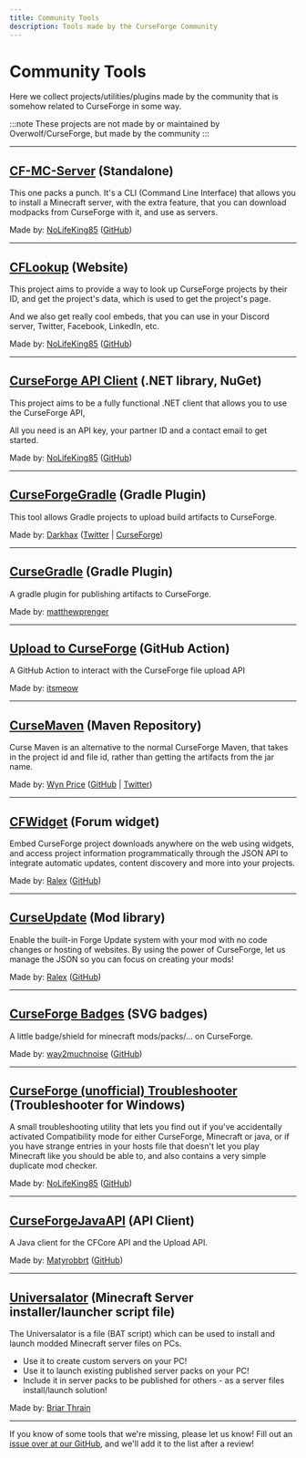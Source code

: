 ```yaml
---
title: Community Tools
description: Tools made by the CurseForge Community
---
```


# Community Tools

Here we collect projects/utilities/plugins made by the community that is somehow related to CurseForge in some way.

:::note
These projects are not made by or maintained by Overwolf/CurseForge, but made by the community
:::

---

## <a href="https://cf-community.com/cf-mc-server" target="_blank">CF-MC-Server</a> (Standalone)

This one packs a punch. It's a CLI (Command Line Interface) that allows you to install a Minecraft server, with the extra feature, that you can download modpacks from CurseForge with it, and use as servers.

Made by: <a href="https://nolifeking85.tv" target="_blank">NoLifeKing85</a> (<a href="https://github.com/itssimple" target="_blank">GitHub</a>)

---

## <a href="https://cflookup.com" target="_blank">CFLookup</a> (Website)

This project aims to provide a way to look up CurseForge projects by their ID, and get the project's data, which is used to get the project's page.

And we also get really cool embeds, that you can use in your Discord server, Twitter, Facebook, LinkedIn, etc.

Made by: <a href="https://nolifeking85.tv" target="_blank">NoLifeKing85</a> (<a href="https://github.com/itssimple" target="_blank">GitHub</a>)

---

## <a href="https://www.nuget.org/packages/CurseForge.APIClient/" target="_blank">CurseForge API Client</a> (.NET library, NuGet)

This project aims to be a fully functional .NET client that allows you to use the CurseForge API,

All you need is an API key, your partner ID and a contact email to get started.

Made by: <a href="https://nolifeking85.tv" target="_blank">NoLifeKing85</a> (<a href="https://github.com/itssimple" target="_blank">GitHub</a>)

---

## <a href="https://github.com/Darkhax/CurseForgeGradle" target="_blank">CurseForgeGradle</a> (Gradle Plugin)

This tool allows Gradle projects to upload build artifacts to CurseForge.

Made by: <a href="https://darkhax.net/" target="_blank">Darkhax</a> (<a href="https://twitter.com/DarkhaxDev" target="_blank">Twitter</a> | <a href="https://www.curseforge.com/members/darkhaxdev/projects" target="_blank">CurseForge</a>)

---

## <a href="https://github.com/matthewprenger/CurseGradle" target="_blank">CurseGradle</a> (Gradle Plugin)

A gradle plugin for publishing artifacts to CurseForge.

Made by: <a href="https://github.com/matthewprenger" target="_blank">matthewprenger</a>

---

## <a href="https://github.com/marketplace/actions/upload-to-curseforge" target="_blank">Upload to CurseForge</a> (GitHub Action)

A GitHub Action to interact with the CurseForge file upload API

Made by: <a href="https://github.com/itsmeow" target="_blank">itsmeow</a>

---

## <a href="https://cursemaven.com/" target="_blank">CurseMaven</a> (Maven Repository)

Curse Maven is an alternative to the normal CurseForge Maven, that takes in the project id and file id, rather than getting the artifacts from the jar name.

Made by: <a href="http://www.wynprice.com/" target="_blank">Wyn Price</a> (<a href="https://github.com/Wyn-Price/" target="_blank">GitHub</a> | <a href="https://twitter.com/wyn_price" target="_blank">Twitter</a>)

---

## <a href="https://www.cfwidget.com/" target="_blank">CFWidget</a> (Forum widget)

Embed CurseForge project downloads anywhere on the web using widgets, and access project information programmatically through the JSON API to integrate automatic updates, content discovery and more into your projects.

Made by: <a href="mailto:admin@cfwidget.com">Ralex</a> (<a href="https://github.com/LordRalex" target="_blank">GitHub</a>)

---

## <a href="https://curseupdate.com/" target="_blank">CurseUpdate</a> (Mod library)

Enable the built-in Forge Update system with your mod with no code changes or hosting of websites. By using the power of CurseForge, let us manage the JSON so you can focus on creating your mods!

Made by: <a href="mailto:admin@cfwidget.com">Ralex</a> (<a href="https://github.com/LordRalex" target="_blank">GitHub</a>)

---

## <a href="https://cf.way2muchnoise.eu/" target="_blank">CurseForge Badges</a> (SVG badges)

A little badge/shield for minecraft mods/packs/... on CurseForge.

Made by: <a href="https://twitter.com/way2muchnoise" target="_blank">way2muchnoise</a> (<a href="https://github.com/way2muchnoise" target="_blank">GitHub</a>)

---

## <a href="https://github.com/CurseForgeCommunity/cf-troubleshooter-win" target="_blank">CurseForge (unofficial) Troubleshooter</a> (Troubleshooter for Windows)

A small troubleshooting utility that lets you find out if you've accidentally activated Compatibility mode for
either CurseForge, Minecraft or java, or if you have strange entries in your hosts file that doesn't let you
play Minecraft like you should be able to, and also contains a very simple duplicate mod checker.

Made by: <a href="https://nolifeking85.tv" target="_blank">NoLifeKing85</a> (<a href="https://github.com/itssimple" target="_blank">GitHub</a>)

---

## <a href="https://github.com/Matyrobbrt/CurseForgeJavaAPI" target="_blank">CurseForgeJavaAPI</a> (API Client)

A Java client for the CFCore API and the Upload API.

Made by: <a href="https://github.com/Matyrobbrt" target="_blank">Matyrobbrt</a> (<a href="https://github.com/Matyrobbrt" target="_blank">GitHub</a>)

---

## <a href="https://github.com/nanonestor/universalator/wiki" target="_blank">Universalator</a> (Minecraft Server installer/launcher script file)

The Universalator is a file (BAT script) which can be used to install and launch modded Minecraft server files on PCs.

- Use it to create custom servers on your PC!
- Use it to launch existing published server packs on your PC!
- Include it in server packs to be published for others - as a server files install/launch solution!

Made by: <a href="https://github.com/nanonestor" target="_blank">Briar Thrain</a>

<!---
Empty Template for new tools
---

## <a href="" target="_blank"></a> ()

Made by: <a href="" target="_blank"></a> (<a href="" target="_blank"></a>)
-->

---

If you know of some tools that we're missing, please let us know! Fill out an [issue over at our GitHub](https://github.com/CurseForgeCommunity/curseforgecommunity.github.io/issues/new/choose), and we'll add it to the list after a review!
